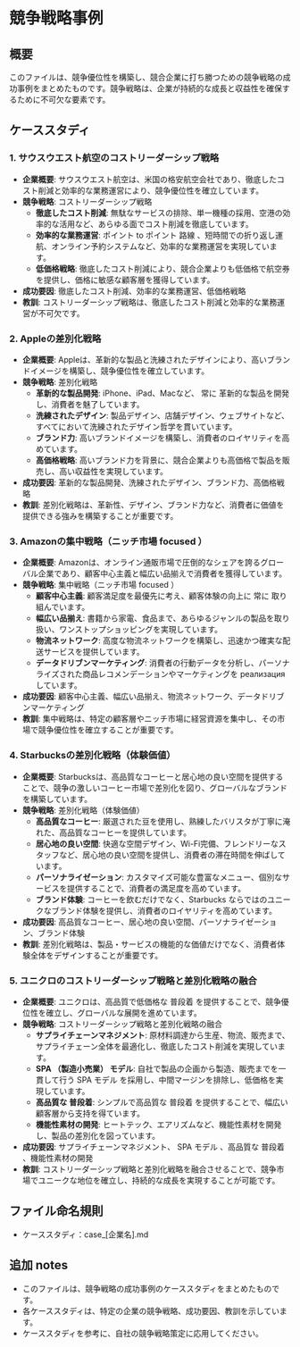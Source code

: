 # 競争戦略事例

## 概要
このファイルは、競争優位性を構築し、競合企業に打ち勝つための競争戦略の成功事例をまとめたものです。競争戦略は、企業が持続的な成長と収益性を確保するために不可欠な要素です。

## ケーススタディ

### 1. サウスウエスト航空のコストリーダーシップ戦略

- **企業概要**: サウスウエスト航空は、米国の格安航空会社であり、徹底したコスト削減と効率的な業務運営により、競争優位性を確立しています。
- **競争戦略**: コストリーダーシップ戦略
    - **徹底したコスト削減**: 無駄なサービスの排除、単一機種の採用、空港の効率的な活用など、あらゆる面でコスト削減を徹底しています。
    - **効率的な業務運営**: ポイント to ポイント 路線 、短時間での折り返し運航、オンライン予約システムなど、効率的な業務運営を実現しています。
    - **低価格戦略**: 徹底したコスト削減により、競合企業よりも低価格で航空券を提供し、価格に敏感な顧客層を獲得しています。
- **成功要因**: 徹底したコスト削減、効率的な業務運営、低価格戦略
- **教訓**: コストリーダーシップ戦略は、徹底したコスト削減と効率的な業務運営が不可欠です。

### 2. Appleの差別化戦略

- **企業概要**: Appleは、革新的な製品と洗練されたデザインにより、高いブランドイメージを構築し、競争優位性を確立しています。
- **競争戦略**: 差別化戦略
    - **革新的な製品開発**: iPhone、iPad、Macなど、 常に 革新的な製品を開発し、消費者を魅了しています。
    - **洗練されたデザイン**: 製品デザイン、店舗デザイン、ウェブサイトなど、すべてにおいて洗練されたデザイン哲学を貫いています。
    - **ブランド力**: 高いブランドイメージを構築し、消費者のロイヤリティを高めています。
    - **高価格戦略**: 高いブランド力を背景に、競合企業よりも高価格で製品を販売し、高い収益性を実現しています。
- **成功要因**: 革新的な製品開発、洗練されたデザイン、ブランド力、高価格戦略
- **教訓**: 差別化戦略は、革新性、デザイン、ブランド力など、消費者に価値を提供できる強みを構築することが重要です。

### 3. Amazonの集中戦略（ニッチ市場 focused ）

- **企業概要**: Amazonは、オンライン通販市場で圧倒的なシェアを誇るグローバル企業であり、顧客中心主義と幅広い品揃えで消費者を獲得しています。
- **競争戦略**: 集中戦略（ニッチ市場 focused ）
    - **顧客中心主義**: 顧客満足度を最優先に考え、顧客体験の向上に 常に 取り組んでいます。
    - **幅広い品揃え**: 書籍から家電、食品まで、あらゆるジャンルの製品を取り扱い、ワンストップショッピングを実現しています。
    - **物流ネットワーク**: 高度な物流ネットワークを構築し、迅速かつ確実な配送サービスを提供しています。
    - **データドリブンマーケティング**: 消費者の行動データを分析し、パーソナライズされた商品レコメンデーションやマーケティングを реализация しています。
- **成功要因**: 顧客中心主義、幅広い品揃え、物流ネットワーク、データドリブンマーケティング
- **教訓**: 集中戦略は、特定の顧客層やニッチ市場に経営資源を集中し、その市場で競争優位性を確立することが重要です。

### 4. Starbucksの差別化戦略（体験価値）

- **企業概要**: Starbucksは、高品質なコーヒーと居心地の良い空間を提供することで、競争の激しいコーヒー市場で差別化を図り、グローバルなブランドを構築しています。
- **競争戦略**: 差別化戦略（体験価値）
    - **高品質なコーヒー**: 厳選された豆を使用し、熟練したバリスタが丁寧に淹れた、高品質なコーヒーを提供しています。
    - **居心地の良い空間**: 快適な空間デザイン、Wi-Fi完備、フレンドリーなスタッフなど、居心地の良い空間を提供し、消費者の滞在時間を伸ばしています。
    - **パーソナライゼーション**: カスタマイズ可能な豊富なメニュー、個別なサービスを提供することで、消費者の満足度を高めています。
    - **ブランド体験**: コーヒーを飲むだけでなく、Starbucks ならではのユニークなブランド体験を提供し、消費者のロイヤリティを高めています。
- **成功要因**: 高品質なコーヒー、居心地の良い空間、パーソナライゼーション、ブランド体験
- **教訓**: 差別化戦略は、製品・サービスの機能的な価値だけでなく、消費者体験全体をデザインすることが重要です。

### 5. ユニクロのコストリーダーシップ戦略と差別化戦略の融合

- **企業概要**: ユニクロは、高品質で低価格な 普段着 を提供することで、競争優位性を確立し、グローバルな展開を進めています。
- **競争戦略**: コストリーダーシップ戦略と差別化戦略の融合
    - **サプライチェーンマネジメント**: 原材料調達から生産、物流、販売まで、サプライチェーン全体を最適化し、徹底したコスト削減を実現しています。
    - **SPA （製造小売業） モデル**: 自社で製品の企画から製造、販売までを一貫して行う SPA モデル を採用し、中間マージンを排除し、低価格を実現しています。
    - **高品質な 普段着**: シンプルで高品質な 普段着 を提供することで、幅広い顧客層から支持を得ています。
    - **機能性素材の開発**: ヒートテック、エアリズムなど、機能性素材を開発し、製品の差別化を図っています。
- **成功要因**: サプライチェーンマネジメント、 SPA モデル 、高品質な 普段着 、機能性素材の開発
- **教訓**: コストリーダーシップ戦略と差別化戦略を融合させることで、競争市場でユニークな地位を確立し、持続的な成長を実現することが可能です。

## ファイル命名規則
- ケーススタディ：case_[企業名].md

## 追加 notes
- このファイルは、競争戦略の成功事例のケーススタディをまとめたものです。
- 各ケーススタディは、特定の企業の競争戦略、成功要因、教訓を示しています。
- ケーススタディを参考に、自社の競争戦略策定に応用してください。